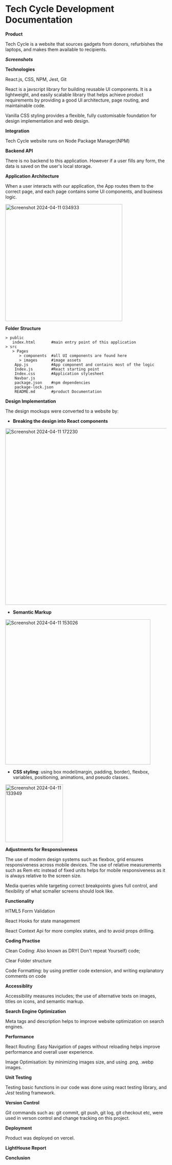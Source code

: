 # Tech Cycle Development Documentation

**Product**

Tech Cycle is a website that sources gadgets from donors, refurbishes the laptops, and makes them available to recipients.

 
 ***Screenshots***




 **Technologies**

 React.js, CSS, NPM, Jest, Git

 React is a javscript library for building reusable UI components. It is a lightweight, and easily scalable library that helps achieve product requirements by providing a good UI architecture, page routing, and maintainable code.

 Vanilla CSS styling provides a flexible, fully customisable foundation for design implementation and web  design.
 

 **Integration**

Tech Cycle website runs on Node Package Manager(NPM) 



**Backend API**

There is no backend to this application. However if a user fills any form, the data is saved on the user's local storage.



**Application Architecture**

When a user interacts with our application, the App routes them to the correct page, and each page contains some UI components, and business logic.


<img width="365" alt="Screenshot 2024-04-11 034933" src="https://github.com/UdokaSuccess/TechCycle/assets/108351016/29f0dc76-a1ef-4f28-abb6-c781d044b5ce">


**Folder Structure**

```
> public 
   index.html       #main entry point of this application
> src
   > Pages          
      > components  #all UI components are found here
      > images      #image assets
    App.js          #App component and contains most of the logic
    Index.js        #React starting point
    Index.css       #Application stylesheet
    Navbar.js     
    package.json    #npm dependencies
    package-lock.json 
    README.md       #product Documentation

```



**Design Implementation**

The design mockups were converted to a website by:

* **Breaking the design into React components**

<img width="551" alt="Screenshot 2024-04-11 172230" src="https://github.com/UdokaSuccess/TechCycle/assets/108351016/158bdbcf-f392-49eb-a0d3-bdc374ae1944">



* **Semantic Markup**

<img width="453" alt="Screenshot 2024-04-11 153026" src="https://github.com/UdokaSuccess/TechCycle/assets/108351016/b4dfb494-a742-4222-9c67-ef64be2c1c0d">



* **CSS styling**: using box model(margin, padding, border), flexbox, variables, positioning, animations, and pseudo classes.

<img width="180" alt="Screenshot 2024-04-11 133949" src="https://github.com/UdokaSuccess/TechCycle/assets/108351016/b2b7f45c-6257-4e16-afeb-94011b1cf1b0">



**Adjustments for Responsiveness**

The use of modern design systems such as flexbox, grid ensures responsiveness across mobile devices. The use of relative measurements such as Rem etc instead of fixed units helps for mobile responsiveness as it is always relative to the screen size.

Media queries while targeting correct breakpoints gives full control, and flexibility of what scmaller screens should look like.


**Functionality**

HTML5 Form Validation

React Hooks for state management

React Context Api for more complex states, and to avoid props drilling.



**Coding Practise**

Clean Coding: Also known as DRY( Don't repeat Yourself) code;

Clear Folder structure

Code Formatting: by using prettier code extension, and writing explanatory comments on code 


**Accessiblity**

Accessibility measures includes; the use of alternative texts on images, titles on icons, and semantic markup.


**Search Engine Optimization**

Meta tags and description helps to improve website optimization on search engines.


**Performance**

React Routing: Easy Navigation of pages without reloading helps improve performance and overall user experience.

Image Optimisation: by minimizing images size, and using .png, .webp images.


**Unit Testing**

Testing basic functions in our code was done using react testing library, and *Jest* testing framework.



**Version Control**


*Git* commands such as: git commit, git push, git log, git checkout etc, were used in verson control and change tracking on this project.


**Deployment**

Product was deployed on vercel.


**LightHouse Report**




**Conclusion**













